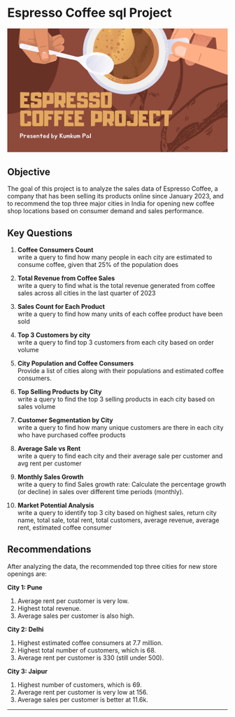 # Espresso Coffee sql Project

![Company Logo](espresso_coffee.png)

## Objective
The goal of this project is to analyze the sales data of Espresso Coffee, a company that has been selling its products online since January 2023, and to recommend the top three major cities in India for opening new coffee shop locations based on consumer demand and sales performance.

## Key Questions

1. **Coffee Consumers Count**  
   write a query to find how many people in each city are estimated to consume coffee, given that 25% of the population does

2. **Total Revenue from Coffee Sales**  
   write a query to find what is the total revenue generated from coffee sales across all cities in the last quarter of 2023

3. **Sales Count for Each Product**  
   write a query to find how many units of each coffee product have been sold

4. **Top 3 Customers by city**  
   write a query to find top 3 customers from each city based on order volume

5. **City Population and Coffee Consumers**  
   Provide a list of cities along with their populations and estimated coffee consumers.

6. **Top Selling Products by City**  
   write a query to find the top 3 selling products in each city based on sales volume

7. **Customer Segmentation by City**  
   write a query to find how many unique customers are there in each city who have purchased coffee products

8. **Average Sale vs Rent**  
   write a query to find each city and their average sale per customer and avg rent per customer

9. **Monthly Sales Growth**  
   write a query to find Sales growth rate: Calculate the percentage growth (or decline) in sales over different time periods (monthly).

10. **Market Potential Analysis**  
    write a query to identify top 3 city based on highest sales, return city name, total sale, total rent, total customers, average revenue, average rent, estimated  coffee consumer
    

## Recommendations
After analyzing the data, the recommended top three cities for new store openings are:

**City 1: Pune**  
1. Average rent per customer is very low.  
2. Highest total revenue.  
3. Average sales per customer is also high.

**City 2: Delhi**  
1. Highest estimated coffee consumers at 7.7 million.  
2. Highest total number of customers, which is 68.  
3. Average rent per customer is 330 (still under 500).

**City 3: Jaipur**  
1. Highest number of customers, which is 69.  
2. Average rent per customer is very low at 156.  
3. Average sales per customer is better at 11.6k.

---

